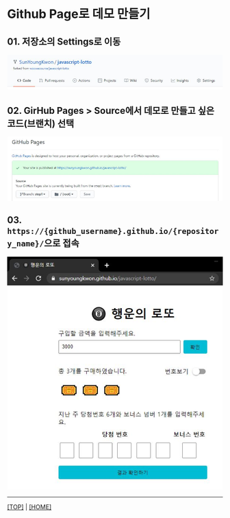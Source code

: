 # Github Page로 데모 만들기

## 01. 저장소의 Settings로 이동

![Click Settings](./1.JPG)

## 02. GirHub Pages > Source에서 데모로 만들고 싶은 코드(브랜치) 선택

![Choose source](./2.JPG)

## 03. `https://{github_username}.github.io/{repository_name}/`으로 접속

![Lotto mission demo](./3.JPG)

---

[[TOP]](#github-page로-데모-만들기) | [[HOME]](https://github.com/SunYoungKwon/Sun-Woowa.log#-what-i-studied-in-woowacourse)

